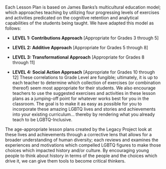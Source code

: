   Each Lesson Plan is based on James Banks’s multicultural education
  model; which approaches teaching by utilizing four progressing levels of
  exercises and activities predicated on the cognitive retention and
  analytical capabilities of the students being taught. We have adapted
  this model as follows:

  * **LEVEL 1: Contributions Approach** [Appropriate for Grades 3
    through 5]
  * **LEVEL 2: Additive Approach** [Appropriate for Grades 5 through 8]

  * **LEVEL 3: Transformational Approach** [Appropriate for Grades 8
    through 11]
  * **LEVEL 4: Social Action Approach** [Appropriate for Grades 10
    through 12]
  These correlations to Grade Level are fungible; ultimately, it is up to
  each teacher to determine which collection of exercises (or combination
  thereof) seem most appropriate for their students. We also encourage
  teachers to use the suggested exercises and activities in these lesson
  plans as a jumping-off point for whatever works best for you in the
  classroom. The goal is to make it as easy as possible for you to
  incorporate these amazing LGBTQ lives and stories and achievements into
  your existing curriculum… thereby by rendering what you already teach to
  be LGBTQ-Inclusive.

  The age-appropriate lesson plans created by the Legacy Project look at
  these lives and achievements through a corrective lens that allows for a
  broader understanding of human diversity; each reviews and examines the
  experiences and motivations which compelled LGBTQ figures to make those
  choices which impacted history and/or culture. By encouraging young
  people to think about history in terms of the people and the choices
  which drive it, we can give them tools to become critical thinkers.
